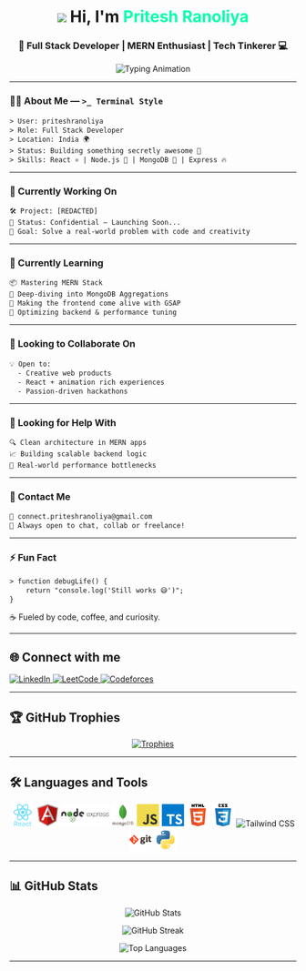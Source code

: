 <h1 align="center">
  <img src="https://github.com/ritik307/ritik307/blob/main/images/Developer.gif?raw=true" width="45" />
  Hi, I'm <span style="color:#00FFAA">Pritesh Ranoliya</span>
</h1>

<h3 align="center">
  🚀 Full Stack Developer | MERN Enthusiast | Tech Tinkerer 💻
</h3>

<p align="center">
  <img src="https://readme-typing-svg.herokuapp.com/?lines=Crafting+interactive+web+apps+with+MERN+stack;React+%7C+Node+%7C+MongoDB+%7C+Express;Let’s+build+something+awesome!&center=true&width=1000&font=Fira%20Code&size=22&color=00ff90&pause=1000" alt="Typing Animation" />
</p>

---

### 👨‍💻 About Me — `>_ Terminal Style`

```
> User: priteshranoliya
> Role: Full Stack Developer
> Location: India 🌍
> Status: Building something secretly awesome 🚧
> Skills: React ⚛️ | Node.js 🚀 | MongoDB 🍃 | Express 🔥
```

---

### 🔭 Currently Working On

```
🛠️ Project: [REDACTED]
🔐 Status: Confidential – Launching Soon...
🚀 Goal: Solve a real-world problem with code and creativity
```

---

### 🌱 Currently Learning

```
📦 Mastering MERN Stack
🧠 Deep-diving into MongoDB Aggregations
🎨 Making the frontend come alive with GSAP
🧰 Optimizing backend & performance tuning
```

---

### 👯 Looking to Collaborate On

```
💡 Open to:
  - Creative web products
  - React + animation rich experiences
  - Passion-driven hackathons
```

---

### 🤝 Looking for Help With

```
🔍 Clean architecture in MERN apps
📈 Building scalable backend logic
🧠 Real-world performance bottlenecks
```

---

### 📩 Contact Me

```
📧 connect.priteshranoliya@gmail.com
🤝 Always open to chat, collab or freelance!
```

---

### ⚡ Fun Fact

```
> function debugLife() {
    return "console.log('Still works 😅')";
}
```

☕ Fueled by code, coffee, and curiosity.

---


## 🌐 Connect with me  
<p align="left">
  <a href="https://linkedin.com/in/pritesh-ranoliya" target="blank">
    <img src="https://img.shields.io/badge/LinkedIn-blue?style=flat&logo=linkedin" alt="LinkedIn" />
  </a>
  <a href="https://leetcode.com/priteshranoliya" target="blank">
    <img src="https://img.shields.io/badge/LeetCode-orange?style=flat&logo=leetcode" alt="LeetCode" />
  </a>
  <a href="https://codeforces.com/profile/pritesh_ranoliya" target="blank">
    <img src="https://img.shields.io/badge/Codeforces-blueviolet?style=flat&logo=codeforces" alt="Codeforces" />
  </a>
</p>

---

## 🏆 GitHub Trophies  
<p align="center">
  <a href="https://github.com/ryo-ma/github-profile-trophy">
    <img src="https://github-profile-trophy.vercel.app/?username=priteshranoliya&theme=algolia&row=2&column=3" alt="Trophies" />
  </a>
</p>

---

## 🛠️ Languages and Tools  
<p align="center">
  <img src="https://raw.githubusercontent.com/devicons/devicon/master/icons/react/react-original-wordmark.svg" alt="React" width="40" height="40" />
  <img src="https://raw.githubusercontent.com/devicons/devicon/master/icons/angularjs/angularjs-original.svg" alt="Angular" width="40" height="40"/>
  <img src="https://raw.githubusercontent.com/devicons/devicon/master/icons/nodejs/nodejs-original-wordmark.svg" alt="Node.js" width="40" height="40"/>
  <img src="https://raw.githubusercontent.com/devicons/devicon/master/icons/express/express-original-wordmark.svg" alt="Express.js" width="40" height="40"/>
  <img src="https://raw.githubusercontent.com/devicons/devicon/master/icons/mongodb/mongodb-original-wordmark.svg" alt="MongoDB" width="40" height="40"/>
  <img src="https://raw.githubusercontent.com/devicons/devicon/master/icons/javascript/javascript-original.svg" alt="JavaScript" width="40" height="40"/>
  <img src="https://raw.githubusercontent.com/devicons/devicon/master/icons/typescript/typescript-original.svg" alt="TypeScript" width="40" height="40"/>
  <img src="https://raw.githubusercontent.com/devicons/devicon/master/icons/html5/html5-original-wordmark.svg" alt="HTML5" width="40" height="40"/>
  <img src="https://raw.githubusercontent.com/devicons/devicon/master/icons/css3/css3-original-wordmark.svg" alt="CSS3" width="40" height="40"/>
  <img src="https://www.vectorlogo.zone/logos/tailwindcss/tailwindcss-icon.svg" alt="Tailwind CSS" width="40" height="40"/>
  <img src="https://raw.githubusercontent.com/devicons/devicon/master/icons/git/git-original-wordmark.svg" alt="Git" width="40" height="40"/>
  <img src="https://raw.githubusercontent.com/devicons/devicon/master/icons/python/python-original.svg" alt="Python" width="40" height="40"/>
</p>

---

## 📊 GitHub Stats  
<p align="center">
  <img src="https://github-readme-stats.vercel.app/api?username=priteshranoliya&show_icons=true&theme=tokyonight" alt="GitHub Stats" />
</p>

<p align="center">
  <img src="https://github-readme-streak-stats.herokuapp.com/?user=priteshranoliya&theme=tokyonight" alt="GitHub Streak" />
</p>

<p align="center">
  <img src="https://github-readme-stats.vercel.app/api/top-langs/?username=priteshranoliya&layout=compact&theme=tokyonight" alt="Top Languages" />
</p>

---

<!-- END OF FILE -->
